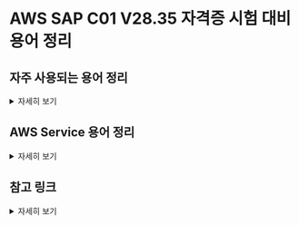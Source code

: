 # AWS SAP C01 V28.35 자격증 시험 대비 용어 정리


## 자주 사용되는 용어 정리
<details> <!-- 더보기 기능 -->
<summary>
자세히 보기
</summary>

* 고가용성 (High Availability)
  * 서버와 네트워크, 프로그램과 같은 시스템, 서비스가 오랜기간 동안 고장나지 않고 지속적으로 정상적으로 사용할 수 있고 운영 할 수 있는 성질
  * 오류가 발생하더라도 사람의 개입없이 빠른 시간내에 자동으로 복구되는 것


</details> <!-- 더보기 기능 -->


## AWS Service 용어 정리
<details> <!-- 더보기 기능 -->
<summary>
자세히 보기
</summary>

* CloudFormation
  * CloudFormation StackSets은 cf템플릿에서 aws리소스 구성을 정의할 수 있다.
 
 [go](http://stackoverflow.com){:target="_blank" rel="noopener"}
 [go](http://stackoverflow.com){:target="_blank"}
 <http://stackoverflow.com>{:target="_blank"}
  <a href="http://stackoverflow.com" target="_blank">external link</a>
  
* EC2 (Elastic Compute Cloud) 
  * 거의 모든 워크로드에 적합한 안전하고 크기 조정 가능한 컴퓨팅 용량
  * 동일한 인스턴스는 두개의 개별 가용영역에 배치할 수 없다.
  * 한 인스턴스는 여러개의 NAT 주소를 가질수 없다.
  * Amazon Elastic Compute Cloud(Amazon EC2)는 소프트웨어 시스템을 구축하고 호스팅하는 데 사용하는 크기 조정 가능한 
    컴퓨팅 용량(말 그대로 Amazon 데이터 센터의 서버)을 제공하는 웹 서비스이다.

* Amazon EC2 Auto Scaling [Link](https://docs.aws.amazon.com/ko_kr/autoscaling/ec2/userguide/what-is-amazon-ec2-auto-scaling.html)
  * Amazon EC2 Auto Scaling을 사용하면 애플리케이션의 로드를 처리할 수 있는 정확한 수의 Amazon EC2 인스턴스를 유지할 수 있다. 
  * 
  

* ECS (Elastic Container Service) [Link](https://docs.aws.amazon.com/ko_kr/AmazonECS/latest/developerguide/Welcome.html)
  * 확장성이 뛰어나고 빠른 컨테이너 관리 서비스
  * 클러스터에서 컨테이너를 실행, 중지 및 관리할 수 있다.
  
  
* S3 (Simple Storage Service) [Link](https://docs.aws.amazon.com/ko_kr/AmazonS3/latest/userguide/Welcome.html)
  * 업계 최고의 확장성, 데이터 가용성, 보안 및 성능을 제공하는 객체 스토리지 서비스
  * 데이터 레이크, 웹 사이트, 모바일 애플리케이션, 백업 및 복원, 아카이브, 엔터프라이즈 애플리케이션, IoT 디바이스, 
    빅 데이터 분석 등 다양한 사용 사례에서 원하는 양의 데이터를 저장하고 보호할 수 있다.

  
* API Gateway [Link](https://docs.aws.amazon.com/ko_kr/apigateway/latest/developerguide/welcome.html)
  * 규모와 관계없이 REST 및 WebSocket API를 생성, 게시, 유지, 모니터링 및 보호하기 위한 AWS 서비스
  
  
* Lambda [Link](https://docs.aws.amazon.com/ko_kr/lambda/latest/dg/welcome.html)
  * 서버를 프로비저닝하거나 관리하지 않고도 코드를 실행할 수 있게 해주는 컴퓨팅 서비스
  * 고가용성 컴퓨팅 인프라에서 코드를 실행하고 서버와 운영 체제 유지 관리, 용량 프로비저닝 및 자동 조정, 코드 및 보안 패치 배포, 로깅 등 모든 컴퓨팅 리소스 관리를 수행

* Athena [Link](https://docs.aws.amazon.com/ko_kr/athena/latest/ug/what-is.html)
  * 표준 SQL을 사용하여 Amazon S3(Amazon Simple Storage Service)에 있는 데이터를 직접 간편하게 분석할 수 있는 대화형 쿼리 서비스
  
  
* Redshift [Link](https://docs.aws.amazon.com/ko_kr/redshift/latest/mgmt/welcome.html)
  * 클라우드에서 완벽하게 관리되는 페타바이트급 데이터 웨어하우스 서비스
  
  
* 
  *
  *

* 
  *
  *

  
* 
  *
  *

  
* 
  *
  *

* 
  *
  *

  
* 
  *
  *

  
* 
  *
  *

* 
  *
  *

  
* 
  *
  *

  
* 
  *
  *

* 
  *
  *

  
* 
  *
  *

  
* 
  *
  *

* 
  *
  *

  
* 
  *
  *

  
* 
  *
  *

* 
  *
  *

  
* 
  *
  *

  
* 
  *
  *

* 
  *
  *

  
* 
  *
  *

  
* 
  *
  *


[LINK](){:target="_blank"}

</details> <!-- 더보기 기능 -->


## 참고 링크
<details> <!-- 더보기 기능 -->
<summary>
자세히 보기
</summary>

* https://viassh.github.io/secret/word-book/


</details> <!-- 더보기 기능 -->
